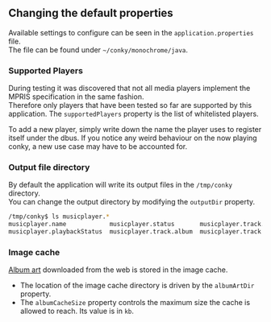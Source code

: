 ## Changing the default properties
Available settings to configure can be seen in the `application.properties` file.  
The file can be found under `~/conky/monochrome/java`.

### Supported Players
During testing it was discovered that not all media players implement the MPRIS specification in the same fashion.  
Therefore only players that have been tested so far are supported by this application.  The `supportedPlayers` property
is the list of whitelisted players.

To add a new player, simply write down the name the player uses to register itself under the dbus.  If you notice any
weird behaviour on the now playing conky, a new use case may have to be accounted for.

### Output file directory
By default the application will write its output files in the `/tmp/conky` directory.  
You can change the output directory by modifying the `outputDir` property.
```bash
/tmp/conky$ ls musicplayer.*
musicplayer.name            musicplayer.status       musicplayer.track.albumArtPath  musicplayer.track.genre
musicplayer.playbackStatus  musicplayer.track.album  musicplayer.track.artist        musicplayer.track.title
```

### Image cache
[Album art](albumArt.html) downloaded from the web is stored in the image cache.

- The location of the image cache directory is driven by the `albumArtDir` property.  
- The `albumCacheSize` property controls the maximum size the cache is allowed to reach.  Its value is in `kb`.